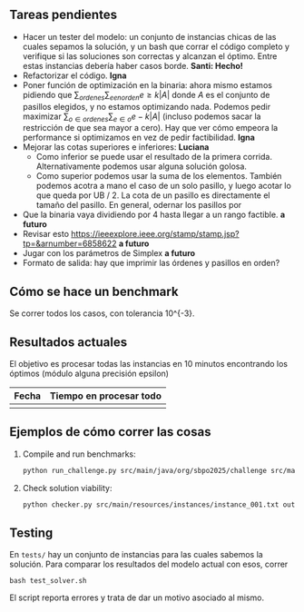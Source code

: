 ## Tareas pendientes

- Hacer un tester del modelo: un conjunto de instancias chicas de las cuales sepamos la solución, y un bash que corrar el código completo y verifique si las soluciones son correctas y alcanzan el óptimo. Entre estas instancias debería haber casos borde. **Santi: Hecho!**
- Refactorizar el código. **Igna**
- Poner función de optimización en la binaria: ahora mismo estamos pidiendo que $\sum_{ordenes} \sum_{e en orden} e \geq k |A|$ donde $A$ es el conjunto de pasillos elegidos, y no estamos optimizando nada. Podemos pedir maximizar $\sum_{o \in ordenes} \sum_{e \in o} e - k |A|$ (incluso podemos sacar la restricción de que sea mayor a cero). Hay que ver cómo empeora la performance si optimizamos en vez de pedir factibilidad. **Igna**
- Mejorar las cotas superiores e inferiores: **Luciana**
  - Como inferior se puede usar el resultado de la primera corrida. Alternativamente podemos usar alguna solución golosa.
  - Como superior podemos usar la suma de los elementos. También podemos acotra a mano el caso de un solo pasillo, y luego acotar lo que queda por UB / 2. La cota de un pasillo es directamente el tamaño del pasillo. En general, odernar los pasillos por  
- Que la binaria vaya dividiendo por 4 hasta llegar a un rango factible. **a futuro**
- Revisar esto https://ieeexplore.ieee.org/stamp/stamp.jsp?tp=&arnumber=6858622 **a futuro**
- Jugar con los parámetros de Simplex **a futuro**
- Formato de salida: hay que imprimir las órdenes y pasillos en orden?

## Cómo se hace un benchmark

Se correr todos los casos, con tolerancia 10^{-3}.

## Resultados actuales

El objetivo es procesar todas las instancias en 10 minutos encontrando los óptimos (módulo alguna precisión epsilon)

| Fecha       | Tiempo en procesar todo  |
|-------------|------------------------  |
|             |                          |        

## Ejemplos de cómo correr las cosas

1. Compile and run benchmarks:
    ```sh
    python run_challenge.py src/main/java/org/sbpo2025/challenge src/main/resources/instances output
    ```
   
2. Check solution viability:
    ```sh
    python checker.py src/main/resources/instances/instance_001.txt output/instance_001.txt
    ```

## Testing

En ```tests/``` hay un conjunto de instancias para las cuales sabemos la solución. Para comparar los resultados del modelo actual con esos, correr

    bash test_solver.sh

El script reporta errores y trata de dar un motivo asociado al mismo.